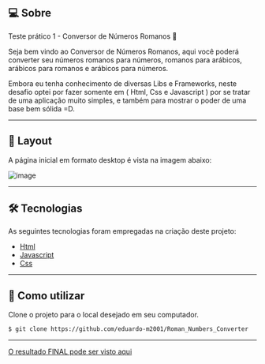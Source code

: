 ## 💻 Sobre
Teste prático 1 - Conversor de Números Romanos 🚀

Seja bem vindo ao Conversor de Números Romanos, aqui você poderá converter seu números romanos para números, romanos para arábicos, arábicos para romanos e arábicos para números.

Embora eu tenha conhecimento de diversas Libs e Frameworks, neste desafio optei por fazer somente em ( Html, Css e Javascript ) por se tratar de uma aplicação muito simples, e também para mostrar o poder de uma base bem sólida =D.

___

## 🎨 Layout
A página inicial em formato desktop é vista na imagem abaixo:

![image](https://github.com/eduardo-m2001/Roman_Numbers_Converter/assets/88609782/72c17b4a-b3d1-439f-bf1c-2b8dc04d9243)


___

## 🛠 Tecnologias

As seguintes tecnologias foram empregadas na criação deste projeto:

- [Html](https://reactjs.org](https://developer.mozilla.org/pt-BR/docs/Web/HTML))
- [Javascript](https://developer.mozilla.org/pt-BR/docs/Web/JavaScript)
- [Css](https://vitejs.dev/](https://developer.mozilla.org/pt-BR/docs/Web/CSS))

___

## 🚀 Como utilizar

Clone o projeto para o local desejado em seu computador.

```bash
$ git clone https://github.com/eduardo-m2001/Roman_Numbers_Converter
```
___

[O resultado FINAL pode ser visto aqui](https://numbers-converter2023.netlify.app/)
